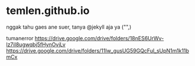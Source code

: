 # temlen.github.io
nggak tahu gaes ane suer, tanya @jekyll aja ya ("",)

tumanerror 
https://drive.google.com/drive/folders/18nES6UrWv-lz7iI8ugwqbj5fHynOvjLv
https://drive.google.com/drive/folders/11Iw_gusUG59GQcFul_sUpN1m1k11bmCx

